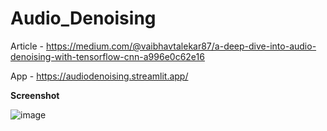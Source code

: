 # Audio_Denoising

Article - https://medium.com/@vaibhavtalekar87/a-deep-dive-into-audio-denoising-with-tensorflow-cnn-a996e0c62e16

App - https://audiodenoising.streamlit.app/

**Screenshot**

![image](https://github.com/aravindsriraj/Audio_Denoising/assets/60252521/65ab91d6-d339-48c8-a12a-3b02ae9728ef)

